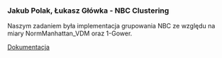 ###  Jakub Polak,  Łukasz Główka - NBC Clustering

Naszym zadaniem  była implementacja  grupowania  NBC ze względu na miary  NormManhattan_VDM  oraz  1-Gower.

[Dokumentacja](Dokumentacja.pdf)
